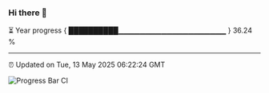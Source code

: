 ### Hi there 👋

⏳ Year progress { ██████████▁▁▁▁▁▁▁▁▁▁▁▁▁▁▁▁▁▁▁▁ } 36.24 %

---

⏰ Updated on Tue, 13 May 2025 06:22:24 GMT

![Progress Bar CI](https://github.com/liununu/liununu/workflows/Progress%20Bar%20CI/badge.svg)
